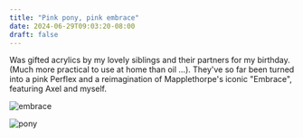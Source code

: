 ```yaml
---
title: "Pink pony, pink embrace"
date: 2024-06-29T09:03:20-08:00
draft: false
---
```


Was gifted acrylics by my lovely siblings and their partners for my birthday. (Much more practical to use at home than oil ...). They've so far been turned into a pink Perflex and a reimagination of Mapplethorpe's iconic "Embrace", featuring Axel and myself.

![embrace](embrace.JPG)

![pony](pony.jpeg)
